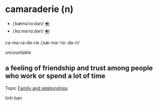 # camaraderie (n)

- /ˌkæməˈrɑːdəri/ [🔊](https://www.oxfordlearnersdictionaries.com/media/english/uk_pron/c/cal/calib/calibre__gb_1.mp3)
- /ˌkɑːməˈrɑːdəri/ [🔊](https://www.oxfordlearnersdictionaries.com/media/english/uk_pron/c/cal/calib/calibre__gb_1.mp3)

ca-ma-ra-de-rie /ˌkæ-mə-ˈrɑː-də-ri/

uncountable

## a feeling of friendship and trust among people who work or spend a lot of time

Topic [Family and relationships](../topics/family-and-relationships.md#family--relationships)

tình bạn